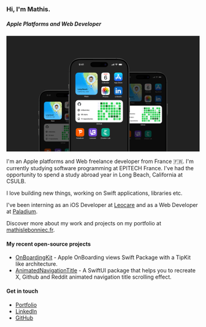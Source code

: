### Hi, I'm Mathis.
##### Apple Platforms and Web Developer

![3 iPhones Mockups](./cover.png)

I'm an Apple platforms and Web freelance developer from France 🇫🇷. I'm currently studying software programming at EPITECH France. I've had the opportunity to spend a study abroad year in Long Beach, California at CSULB.

I love building new things, working on Swift applications, libraries etc.

I've been interning as an iOS Developer at [Leocare](https://leocare.eu) and as a Web Developer at [Paladium](https://paladium-pvp.fr).

Discover more about my work and projects on my portfolio at [mathislebonniec.fr](https://mathislebonniec.fr).

#### My recent open-source projects

* [OnBoardingKit](https://github.com/mlbonniec/OnBoardingKit) - Apple OnBoarding views Swift Package with a TipKit like architecture.
* [AnimatedNavigationTitle](https://github.com/mlbonniec/AnimatedNavigationTitle) - A SwiftUI package that helps you to recreate X, Github and Reddit animated navigation title scrolling effect.

#### Get in touch
* [Portfolio](https://mathislebonniec.fr)
* [LinkedIn](https://www.linkedin.com/in/mathis-le-bonniec)
* [GitHub](https://github.com/mlbonniec)
